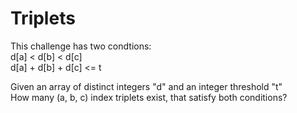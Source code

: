 # Triplets
This challenge has two condtions:\
d[a] < d[b] < d[c]\
d[a] + d[b] + d[c] <= t

Given an array of distinct integers "d" and an integer threshold "t"\
How many (a, b, c) index triplets exist, that satisfy both conditions?

